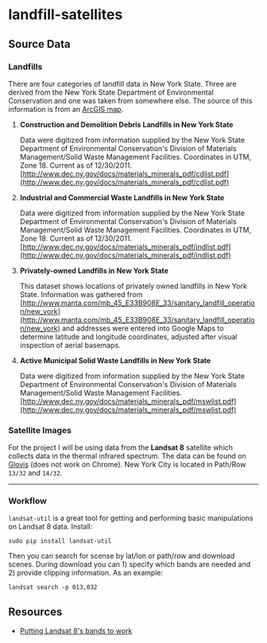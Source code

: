 # landfill-satellites

## Source Data
### Landfills
There are four categories of landfill data in New York State.  Three are derived from the New York State Department of Environmental Conservation and one was taken from somewhere else.  The source of this information is from an [ArcGIS map](http://www.arcgis.com/home/item.html?id=acb6d6a9eca04ac9b3e25b397bc0560b). 

1. **Construction and Demolition Debris Landfills in New York State**

   Data were digitized from information supplied by the New York State Department of Environmental Conservation's Division of Materials Management/Solid Waste Management Facilities. Coordinates in UTM, Zone 18. Current as of 12/30/2011. [http://www.dec.ny.gov/docs/materials_minerals_pdf/cdlist.pdf](http://www.dec.ny.gov/docs/materials_minerals_pdf/cdlist.pdf)

2. **Industrial and Commercial Waste Landfills in New York State**

   Data were digitized from information supplied by the New York State Department of Environmental Conservation's Division of Materials Management/Solid Waste Management Facilities. Coordinates in UTM, Zone 18. Current as of 12/30/2011. [http://www.dec.ny.gov/docs/materials_minerals_pdf/indlist.pdf](http://www.dec.ny.gov/docs/materials_minerals_pdf/indlist.pdf)

3. **Privately-owned Landfills in New York State**

   This dataset shows locations of privately owned landfills in New York State. Information was gathered from [http://www.manta.com/mb_45_E33B908E_33/sanitary_landfill_operation/new_york](http://www.manta.com/mb_45_E33B908E_33/sanitary_landfill_operation/new_york) and addresses were entered into Google Maps to determine latitude and longitude coordinates, adjusted after visual inspection of aerial basemaps.  

4. **Active Municipal Solid Waste Landfills in New York State**

   Data were digitized from information supplied by the New York State Department of Environmental Conservation's Division of Materials Management/Solid Waste Management Facilities. [http://www.dec.ny.gov/docs/materials_minerals_pdf/mswlist.pdf](http://www.dec.ny.gov/docs/materials_minerals_pdf/mswlist.pdf)

### Satellite Images
For the project I will be using data from the **Landsat 8** satellite which collects data in the thermal infrared spectrum.  The data can be found on [Glovis](http://glovis.usgs.gov) (does not work on Chrome).  New York City is located in Path/Row ```13/32``` and ```14/32```. 

---

### Workflow
```landsat-util``` is a great tool for getting and performing basic manipulations on Landsat 8 data.  Install:

```
sudo pip install landsat-util
```

Then you can search for scense by lat/lon or path/row and download scenes. During download you can 1) specify which bands are needed and 2) provide clipping information.  As an example:

```
landsat search -p 013,032
```

## Resources
- [Putting Landsat 8's bands to work](https://www.mapbox.com/blog/putting-landsat-8-bands-to-work/)

